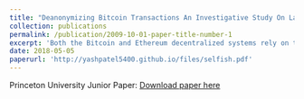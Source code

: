 ```yaml
---
title: "Deanonymizing Bitcoin Transactions An Investigative Study On Large-scale Graph Clustering"
collection: publications
permalink: /publication/2009-10-01-paper-title-number-1
excerpt: 'Both the Bitcoin and Ethereum decentralized systems rely on the same distributed public Blockchain mining model of transmitting and recording history. Previous thought was that this system would be held in check through a balanced proof of work incentive system. However, previous studies have revealed an attack dubbed “selfish mining” whereby miners can exploit this incentive system to increase their expected rewards. Such models have further been applied to studying the transaction fee system that is expected to largely replace the block rewards system over the following years. Despite extensive study in the past, such models have failed to include the associated effects of these selfish mining attacks on exchange rates, which is of primary focus herein. These models are further extend to the context of the Ethereum network, which has not been studied with respect to selfish mining previously. In addition, this study sought to align and compare the current empirical status of the Bitcoin and Ethereum networks to the model results, to determine whether it is currently in the miners’ economic interest to engage in selfish mining or not. In the end, the necessary devaluation was studied as a function of the attacker’s hashrate, selfish mining (SM) hashrate proportion, SM engagement delay, and uncle block reward (Ethereum) were obtained, and it was found that the current state of Bitcoin and Ethereum are highly conducive to selfish mining, making it of interest to find countermeasures thereof in future studies.'
date: 2018-05-05
paperurl: 'http://yashpatel5400.github.io/files/selfish.pdf'
---
```


Princeton University Junior Paper: [Download paper here](http://yashpatel5400.github.io/files/selfish.pdf)